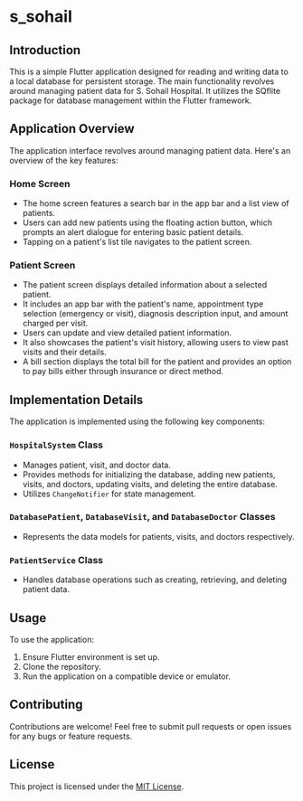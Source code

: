 # s_sohail

## Introduction
This is a simple Flutter application designed for reading and writing data to a local database for persistent storage. The main functionality revolves around managing patient data for S. Sohail Hospital. It utilizes the SQflite package for database management within the Flutter framework.

## Application Overview
The application interface revolves around managing patient data. Here's an overview of the key features:

### Home Screen
- The home screen features a search bar in the app bar and a list view of patients.
- Users can add new patients using the floating action button, which prompts an alert dialogue for entering basic patient details.
- Tapping on a patient's list tile navigates to the patient screen.

### Patient Screen
- The patient screen displays detailed information about a selected patient.
- It includes an app bar with the patient's name, appointment type selection (emergency or visit), diagnosis description input, and amount charged per visit.
- Users can update and view detailed patient information.
- It also showcases the patient's visit history, allowing users to view past visits and their details.
- A bill section displays the total bill for the patient and provides an option to pay bills either through insurance or direct method.

## Implementation Details
The application is implemented using the following key components:

### `HospitalSystem` Class
- Manages patient, visit, and doctor data.
- Provides methods for initializing the database, adding new patients, visits, and doctors, updating visits, and deleting the entire database.
- Utilizes `ChangeNotifier` for state management.

### `DatabasePatient`, `DatabaseVisit`, and `DatabaseDoctor` Classes
- Represents the data models for patients, visits, and doctors respectively.

### `PatientService` Class
- Handles database operations such as creating, retrieving, and deleting patient data.

## Usage
To use the application:
1. Ensure Flutter environment is set up.
2. Clone the repository.
3. Run the application on a compatible device or emulator.

## Contributing
Contributions are welcome! Feel free to submit pull requests or open issues for any bugs or feature requests.

## License
This project is licensed under the [MIT License](LICENSE).


